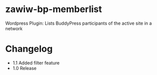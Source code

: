 zawiw-bp-memberlist
===========

Wordpress Plugin: Lists BuddyPress participants of the active site in a network

Changelog
=========
* 1.1 Added filter feature
* 1.0 Release
